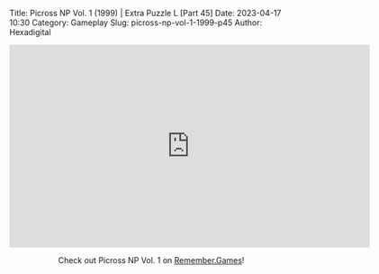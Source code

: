 Title: Picross NP Vol. 1 (1999) | Extra Puzzle L [Part 45]
Date: 2023-04-17 10:30
Category: Gameplay
Slug: picross-np-vol-1-1999-p45
Author: Hexadigital

<center><iframe src="https://www.youtube.com/embed/zOhwLnF9weE?feature=oembed" allow="accelerometer; autoplay; encrypted-media; gyroscope; picture-in-picture" width="640" height="360" frameborder="0"></iframe>

Check out Picross NP Vol. 1 on [Remember.Games](https://remember.games/game/6791/picross-np-vol-1/)!</center>